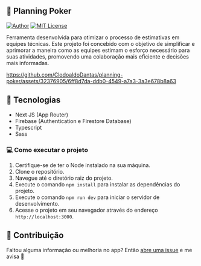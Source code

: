 ## 🎲 Planning Poker

[![Author](https://img.shields.io/badge/author-ClodoaldoDantas-f87171)](https://github.com/ClodoaldoDantas)
[![MIT License](https://img.shields.io/badge/License-MIT-f87171.svg)](https://choosealicense.com/licenses/mit/)

Ferramenta desenvolvida para otimizar o processo de estimativas em equipes técnicas. Este projeto foi concebido com o objetivo de simplificar e aprimorar a maneira como as equipes estimam o esforço necessário para suas atividades, 
promovendo uma colaboração mais eficiente e decisões mais informadas.


https://github.com/ClodoaldoDantas/planning-poker/assets/32376905/6ff8d7da-ddb0-4549-a7a3-3a3e678b8a63

## 🚀 Tecnologias

- Next JS (App Router)
- Firebase (Authentication e Firestore Database)
- Typescript
- Sass

 ### 💻 Como executar o projeto

1. Certifique-se de ter o Node instalado na sua máquina.
2. Clone o repositório.
3. Navegue até o diretório raiz do projeto.
4. Execute o comando `npm install` para instalar as dependências do projeto.
5. Execute o comando `npm run dev` para iniciar o servidor de desenvolvimento.
6. Acesse o projeto em seu navegador através do endereço `http://localhost:3000`.

## 💪 Contribuição

Faltou alguma informação ou melhoria no app? Então [abre uma issue](https://github.com/clodoaldodantas/planning-poker/issues/new) e me avisa :hugs:
